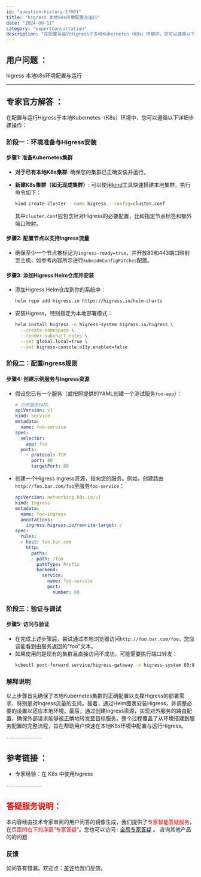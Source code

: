 ```yaml
---
id: "question-history-17001"
title: "higress 本地k8s环境配置与运行"
date: "2024-09-11"
category: "expertConsultation"
description: "在配置与运行Higress于本地Kubernetes（K8s）环境中，您可以遵循以下详细步骤操作：### **阶段一：环境准备与Higress安装**#### **步骤1: 准备Kubernetes集群**- **对于已有本地K8s集群**: 确保您的集群已正确安装并运行。- **新建K8s集群（如"
---
```


## 用户问题 ： 
 higress 本地k8s环境配置与运行  

---------------
## 专家官方解答 ：

在配置与运行Higress于本地Kubernetes（K8s）环境中，您可以遵循以下详细步骤操作：

### **阶段一：环境准备与Higress安装**

#### **步骤1: 准备Kubernetes集群**
- **对于已有本地K8s集群**: 确保您的集群已正确安装并运行。
- **新建K8s集群（如无现成集群）**: 可以使用[kind](https://kind.sigs.k8s.io/)工具快速搭建本地集群。执行命令如下：
  ```bash
  kind create cluster --name higress --config=cluster.conf
  ```

  其中`cluster.conf`应包含针对Higress的必要配置，比如指定节点标签和额外端口映射。

#### **步骤2: 配置节点以支持Ingress流量**
- 确保至少一个节点被标记为`ingress-ready=true`，并开放80和443端口映射至主机，如参考内容所示进行`kubeadmConfigPatches`配置。

#### **步骤3: 添加Higress Helm仓库并安装**
- 添加Higress Helm仓库到你的系统中：
  ```bash
  helm repo add higress.io https://higress.io/helm-charts
  ```
- 安装Higress，特别指定为本地部署模式：
  ```bash
  helm install higress -n higress-system higress.io/higress \
    --create-namespace \
    --render-subchart-notes \
    --set global.local=true \
    --set higress-console.o11y.enabled=false
  ```

### **阶段二：配置Ingress规则**

#### **步骤4: 创建示例服务与Ingress资源**
- 假设您已有一个服务（或按照提供的YAML创建一个测试服务`foo-app`）：
  ```yaml
  # 示例服务YAML
  apiVersion: v1
  kind: Service
  metadata:
    name: foo-service
  spec:
    selector:
      app: foo
    ports:
      - protocol: TCP
        port: 80
        targetPort: 80
  ```

- 创建一个Higress Ingress资源，指向您的服务。例如，创建路由`http://foo.bar.com/foo`至服务`foo-service`：
  ```yaml
  apiVersion: networking.k8s.io/v1
  kind: Ingress
  metadata:
    name: foo-ingress
    annotations:
      ingress.higress.io/rewrite-target: /
  spec:
    rules:
    - host: foo.bar.com
      http:
        paths:
        - path: /foo
          pathType: Prefix
          backend:
            service:
              name: foo-service
              port:
                number: 80
  ```

### **阶段三：验证与调试**

#### **步骤5: 访问与验证**
- 在完成上述步骤后，尝试通过本地浏览器访问`http://foo.bar.com/foo`，您应该能看到由服务返回的"foo"文本。
- 如果使用的是现有的集群且直接访问不成功，可能需要执行端口转发：
  ```bash
  kubectl port-forward service/higress-gateway -n higress-system 80:80 443:443
  ```

### **解释说明**
以上步骤首先确保了本地Kubernetes集群的正确配置以支撑Higress的部署需求，特别是对Ingress流量的支持。接着，通过Helm图表安装Higress，并调整必要的设置以适应本地环境。最后，通过创建Ingress资源，实现对外服务的路由配置，确保外部请求能够被正确地转发至目标服务。整个过程覆盖了从环境搭建到服务配置的完整流程，旨在帮助用户快速在本地K8s环境中配置与运行Higress。


<font color="#949494">---------------</font> 


## 参考链接 ：

* 专家经验：在 K8s 中使用higress 


 <font color="#949494">---------------</font> 
 


## <font color="#FF0000">答疑服务说明：</font> 

本内容经由技术专家审阅的用户问答的镜像生成，我们提供了<font color="#FF0000">专家智能答疑服务</font>，在<font color="#FF0000">页面的右下的浮窗”专家答疑“</font>。您也可以访问 : [全局专家答疑](https://answer.opensource.alibaba.com/docs/intro) 。 咨询其他产品的的问题

### 反馈
如问答有错漏，欢迎点：[差评](https://ai.nacos.io/user/feedbackByEnhancerGradePOJOID?enhancerGradePOJOId=17010)给我们反馈。
